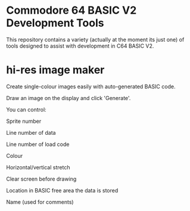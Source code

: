 # Commodore 64 BASIC V2 Development Tools

This repository contains a variety (actually at the moment its just one) of tools designed to assist with development in C64 BASIC V2.

# hi-res image maker

Create single-colour images easily with auto-generated BASIC code.

Draw an image on the display and click 'Generate'.

You can control:
 
Sprite number

Line number of data

Line number of load code

Colour

Horizontal/vertical stretch

Clear screen before drawing

Location in BASIC free area the data is stored

Name (used for comments)
